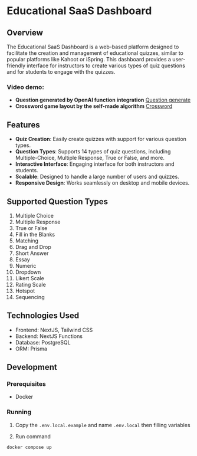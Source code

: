 # Educational SaaS Dashboard

## Overview

The Educational SaaS Dashboard is a web-based platform designed to facilitate the creation and management of educational quizzes, similar to popular platforms like Kahoot or iSpring. This dashboard provides a user-friendly interface for instructors to create various types of quiz questions and for students to engage with the quizzes.


### Video demo: 

- **Question generated by OpenAI function integration** [Question generate](https://github.com/thanhhoa214/learning/blob/main/eduviet/demo/question-generate.mp4)
- **Crossword game layout by the self-made algorithm** [Crossword](https://github.com/thanhhoa214/learning/blob/main/eduviet/demo/crossword-game.mp4)


## Features

- **Quiz Creation**: Easily create quizzes with support for various question types.
- **Question Types**: Supports 14 types of quiz questions, including Multiple-Choice, Multiple Response, True or False, and more.
- **Interactive Interface**: Engaging interface for both instructors and students.
- **Scalable**: Designed to handle a large number of users and quizzes.
- **Responsive Design**: Works seamlessly on desktop and mobile devices.

## Supported Question Types

1. Multiple Choice
2. Multiple Response
3. True or False
4. Fill in the Blanks
5. Matching
6. Drag and Drop
7. Short Answer
8. Essay
9. Numeric
10. Dropdown
11. Likert Scale
12. Rating Scale
13. Hotspot
14. Sequencing

## Technologies Used

- Frontend: NextJS, Tailwind CSS
- Backend: NextJS Functions
- Database: PostgreSQL
- ORM: Prisma

## Development

### Prerequisites

- Docker

### Running
1. Copy the `.env.local.example` and name `.env.local` then filling variables

2. Run command
```bash
docker compose up
```
